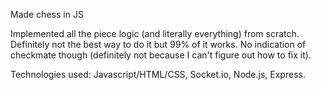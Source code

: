 Made chess in JS

Implemented all the piece logic (and literally everything) from scratch. Definitely not the best way to do it but 99% of it works. No indication of checkmate though (definitely not because I can't figure out how to fix it).

Technologies used: Javascript/HTML/CSS, Socket.io, Node.js, Express.

